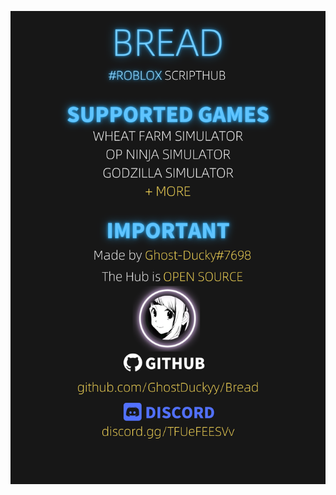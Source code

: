 [![](https://raw.githubusercontent.com/GhostDuckyy/Bread/main/Bread.png)](https://discord.gg/TFUeFEESVv)
